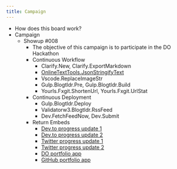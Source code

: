 ```yaml
---
title: Campaign
---
```


- How does this board work?
- Campaign
	- Showup #008
		- The objective of this campaign is to participate in the DO Hackathon
		- Continuous Workflow
			- Clarify.New, Clarify.ExportMarkdown
			- [OnlineTextTools.JsonStringifyText](https://onlinetexttools.com/json-stringify-text)
			- Vscode.ReplaceImageStr
			- Gulp.Blogtldr.Pre, Gulp.Blogtldr.Build
			- Yourls.Fxgit.ShortenUrl, Yourls.Fxgit.UrlStat
		- Continuous Deployment
			- Gulp.Blogtldr.Deploy
			- Validatorw3.Blogtldr.RssFeed
			- Dev.FetchFeedNow, Dev.Submit
		- Return Embeds
			- [Dev.to progress update 1](https://yourls.fxgit.work/008devsh)
			- [Dev.to progress update 2](https://yourls.fxgit.work/008dev02)
			- [Twitter progress update 1](https://yourls.fxgit.work/008twtsh)
			- [Twitter progress update 2](https://yourls.fxgit.work/008twt02)
			- [DO portfolio app](https://yourls.fxgit.work/008doapp)
			- [GitHub portfolio app](https://yourls.fxgit.work/008gitsh)